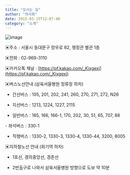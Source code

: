 ```yaml
---
title: "오시는 길"
author: "의사회"
date: 2015-03-15T12:07:40
category: "소개"
---
```


![image](/files/attach/images/admin/map_m.png)

▣주소 : 서울시 동대문구 망우로 82, 행정관 별관 1층

▣전화 : 02-969-3110

▣카카오톡 채널 : [https://pf.kakao.com/_Kixgexj](https://pf.kakao.com/_Kixgexj)

▣버스노선안내 (삼육서울병원 정류장 하차)

- 간선버스 : 105, 201, 202, 241, 260, 270, 271, 272, N26

- 지선버스 : 1213, 1224, 1227, 2115

- 일반버스 : 165, 166, 166-1, 170, 202, 30, 51, 65, 707, 88

- 좌석버스 : 330-1

- 직행버스 : 1330-2, 1330-3, 1330-4, 1330-44, 3200, 8005

▣지하철노선 안내 (회기역 하차)

- 1호선, 경의중앙선, 경춘선

- 2번출구로 나와서 삼육서울병원 방향으로 도보 약 10분
